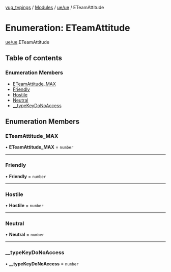 [yug_typings](../README.md) / [Modules](../modules.md) / [ue/ue](../modules/ue_ue.md) / ETeamAttitude

# Enumeration: ETeamAttitude

[ue/ue](../modules/ue_ue.md).ETeamAttitude

## Table of contents

### Enumeration Members

- [ETeamAttitude\_MAX](ue_ue.ETeamAttitude.md#eteamattitude_max)
- [Friendly](ue_ue.ETeamAttitude.md#friendly)
- [Hostile](ue_ue.ETeamAttitude.md#hostile)
- [Neutral](ue_ue.ETeamAttitude.md#neutral)
- [\_\_typeKeyDoNoAccess](ue_ue.ETeamAttitude.md#__typekeydonoaccess)

## Enumeration Members

### ETeamAttitude\_MAX

• **ETeamAttitude\_MAX** = `number`

___

### Friendly

• **Friendly** = `number`

___

### Hostile

• **Hostile** = `number`

___

### Neutral

• **Neutral** = `number`

___

### \_\_typeKeyDoNoAccess

• **\_\_typeKeyDoNoAccess** = `number`
